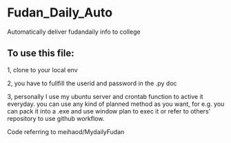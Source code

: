 # Fudan_Daily_Auto
Automatically deliver fudandaily info to college

## To use this file:
1, clone to your local env

2, you have to fullfill the userid and password in the .py doc

3, personally I use my ubuntu server and crontab function to active it everyday. you can use any kind of planned method as you want, for e.g. you can pack it into a .exe and use window plan to exec it or refer to others' repository to use github workflow. 

Code referring to meihaod/MydailyFudan

